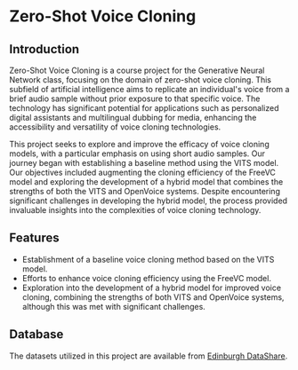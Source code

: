 # Zero-Shot Voice Cloning

## Introduction

Zero-Shot Voice Cloning is a course project for the Generative Neural Network class, focusing on the domain of zero-shot voice cloning. This subfield of artificial intelligence aims to replicate an individual's voice from a brief audio sample without prior exposure to that specific voice. The technology has significant potential for applications such as personalized digital assistants and multilingual dubbing for media, enhancing the accessibility and versatility of voice cloning technologies.

This project seeks to explore and improve the efficacy of voice cloning models, with a particular emphasis on using short audio samples. Our journey began with establishing a baseline method using the VITS model. Our objectives included augmenting the cloning efficiency of the FreeVC model and exploring the development of a hybrid model that combines the strengths of both the VITS and OpenVoice systems. Despite encountering significant challenges in developing the hybrid model, the process provided invaluable insights into the complexities of voice cloning technology.

## Features

- Establishment of a baseline voice cloning method based on the VITS model.
- Efforts to enhance voice cloning efficiency using the FreeVC model.
- Exploration into the development of a hybrid model for improved voice cloning, combining the strengths of both VITS and OpenVoice systems, although this was met with significant challenges.

## Database

The datasets utilized in this project are available from [Edinburgh DataShare](https://datashare.ed.ac.uk/handle/10283/3443).
